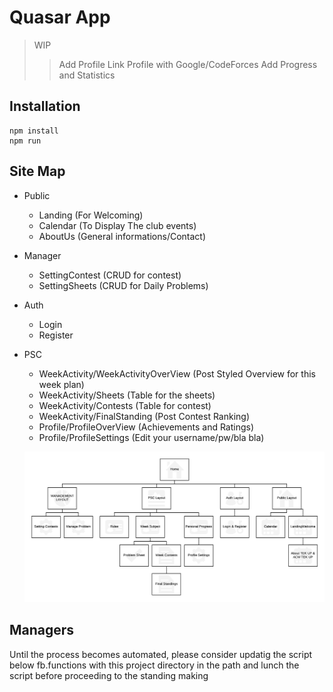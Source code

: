 # Quasar App

> WIP
>
> > Add Profile
> > Link Profile with Google/CodeForces
> > Add Progress and Statistics

## Installation

```shell
npm install
npm run
```

## Site Map

- Public
  - Landing (For Welcoming)
  - Calendar (To Display The club events)
  - AboutUs (General informations/Contact)
- Manager
  - SettingContest (CRUD for contest)
  - SettingSheets (CRUD for Daily Problems)
    <!-- - ChatBox (ADMIN/USER interaction, user will have a chat bubble) -->
- Auth
  - Login
  - Register
- PSC

    <!-- - RulesDesclaimer (EULA :p) -->

  - WeekActivity/WeekActivityOverView (Post Styled Overview for this week plan)
  - WeekActivity/Sheets (Table for the sheets)
  - WeekActivity/Contests (Table for contest)
  - WeekActivity/FinalStanding (Post Contest Ranking)
  - Profile/ProfileOverView (Achievements and Ratings)
  - Profile/ProfileSettings (Edit your username/pw/bla bla)

  ![Alt text](./TEKUP_PSC.png?raw=true "Optional Title")

## Managers

Until the process becomes automated, please consider updatig the script below fb.functions
with this project directory in the path and lunch the script before proceeding to the standing making

